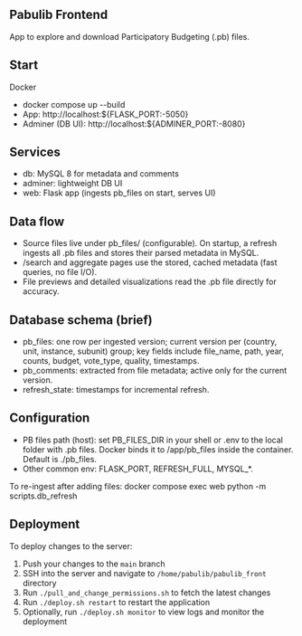 ## Pabulib Frontend

App to explore and download Participatory Budgeting (.pb) files.

## Start

Docker
- docker compose up --build
- App: http://localhost:${FLASK_PORT:-5050}
- Adminer (DB UI): http://localhost:${ADMINER_PORT:-8080}

## Services

- db: MySQL 8 for metadata and comments
- adminer: lightweight DB UI
- web: Flask app (ingests pb_files on start, serves UI)

## Data flow

- Source files live under pb_files/ (configurable). On startup, a refresh ingests all .pb files and stores their parsed metadata in MySQL.
- /search and aggregate pages use the stored, cached metadata (fast queries, no file I/O).
- File previews and detailed visualizations read the .pb file directly for accuracy.

## Database schema (brief)

- pb_files: one row per ingested version; current version per (country, unit, instance, subunit) group; key fields include file_name, path, year, counts, budget, vote_type, quality, timestamps.
- pb_comments: extracted from file metadata; active only for the current version.
- refresh_state: timestamps for incremental refresh.

## Configuration

- PB files path (host): set PB_FILES_DIR in your shell or .env to the local folder with .pb files. Docker binds it to /app/pb_files inside the container. Default is ./pb_files.
- Other common env: FLASK_PORT, REFRESH_FULL, MYSQL_*.

To re-ingest after adding files: docker compose exec web python -m scripts.db_refresh

## Deployment

To deploy changes to the server:

1. Push your changes to the `main` branch
2. SSH into the server and navigate to `/home/pabulib/pabulib_front` directory
3. Run `./pull_and_change_permissions.sh` to fetch the latest changes
4. Run `./deploy.sh restart` to restart the application
5. Optionally, run `./deploy.sh monitor` to view logs and monitor the deployment
